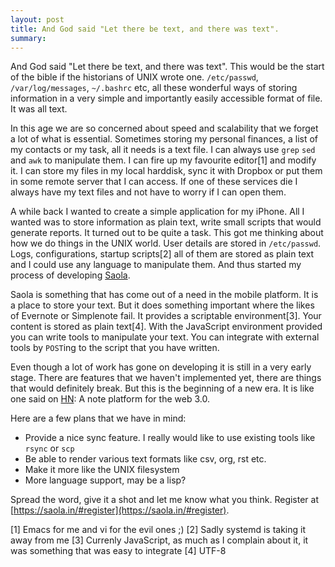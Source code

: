 ```yaml
---
layout: post
title: And God said "Let there be text, and there was text".
summary: 
---
```


And God said "Let there be text, and there was text". This would be the start of the bible if the historians of UNIX wrote one. `/etc/passwd`, `/var/log/messages`, `~/.bashrc` etc, all these wonderful ways of storing information in a very simple and importantly easily accessible format of file. It was all text. 

In this age we are so concerned about speed and scalability that we forget a lot of what is essential. Sometimes storing my personal finances, a list of my contacts or my task, all it needs is a text file. I can always use `grep` `sed` and `awk` to manipulate them. I can fire up my favourite editor[1] and modify it. I can store my files in my local harddisk, sync it with Dropbox or put them in some remote server that I can access. If one of these services die I always have my text files and not have to worry if I can open them. 

A while back I wanted to create a simple application for my iPhone. All I wanted was to store information as plain text, write small scripts that would generate reports. It turned out to be quite a task. This got me thinking about how we do things in the UNIX world. User details are stored in `/etc/passwd`. Logs, configurations, startup scripts[2] all of them are stored as plain text and I could use any language to manipulate them. And thus started my process of developing [Saola](https://saola.in). 

Saola is something that has come out of a need in the mobile platform. It is a place to store your text. But it does something important where the likes of Evernote or Simplenote fail. It provides a scriptable environment[3]. Your content is stored as plain text[4]. With the JavaScript environment provided you can write tools to manipulate your text. You can integrate with external tools by `POST`ing to the script that you have written. 

Even though a lot of work has gone on developing it is still in a very early stage. There are features that we haven't implemented yet, there are things that would definitely break. But this is the beginning of a new era. It is like one said on [HN](https://news.ycombinator.com/item?id=10830587): A note platform for the web 3.0. 

Here are a few plans that we have in mind:
- Provide a nice sync feature. I really would like to use existing tools like `rsync` or `scp`
- Be able to render various text formats like csv, org, rst etc.
- Make it more like the UNIX filesystem
- More language support, may be a lisp?

Spread the word, give it a shot and let me know what you think. Register at [https://saola.in/#register](https://saola.in/#register).

[1] Emacs for me and vi for the evil ones ;) 
[2] Sadly systemd is taking it away from me
[3] Currenly JavaScript, as much as I complain about it, it was something that was easy to integrate
[4] UTF-8
 
